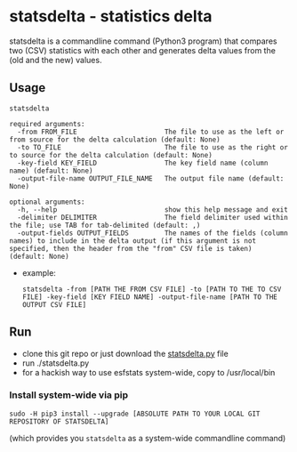 # statsdelta - statistics delta

statsdelta is a commandline command (Python3 program) that compares two (CSV) statistics with each other and generates delta values from the (old and the new) values.

## Usage

```
statsdelta

required arguments:
  -from FROM_FILE                      The file to use as the left or from source for the delta calculation (default: None)
  -to TO_FILE                          The file to use as the right or to source for the delta calculation (default: None)
  -key-field KEY_FIELD                 The key field name (column name) (default: None)
  -output-file-name OUTPUT_FILE_NAME   The output file name (default: None)

optional arguments:
  -h, --help                           show this help message and exit
  -delimiter DELIMITER                 The field delimiter used within the file; use TAB for tab-delimited (default: ,)
  -output-fields OUTPUT_FIELDS         The names of the fields (column names) to include in the delta output (if this argument is not specified, then the header from the "from" CSV file is taken) (default: None)
```

* example:
    ```
    statsdelta -from [PATH THE FROM CSV FILE] -to [PATH TO THE TO CSV FILE] -key-field [KEY FIELD NAME] -output-file-name [PATH TO THE OUTPUT CSV FILE]
    ```

## Run

* clone this git repo or just download the [statsdelta.py](statsdelta/statsdelta.py) file
* run ./statsdelta.py
* for a hackish way to use esfstats system-wide, copy to /usr/local/bin

### Install system-wide via pip

```
sudo -H pip3 install --upgrade [ABSOLUTE PATH TO YOUR LOCAL GIT REPOSITORY OF STATSDELTA]
```
(which provides you ```statsdelta``` as a system-wide commandline command)